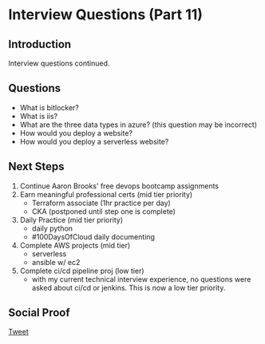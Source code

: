 # Interview Questions (Part 11)

## Introduction

Interview questions continued.

## Questions

- What is bitlocker?
- What is iis?
- What are the three data types in azure? (this question may be incorrect)
- How would you deploy a website?
- How would you deploy a serverless website?

## Next Steps

1) Continue Aaron Brooks' free devops bootcamp assignments
2) Earn meaningful professional certs (mid tier priority)
    - Terraform associate (1hr practice per day)
    - CKA (postponed until step one is complete)
3) Daily Practice (mid tier priority)
    - daily python
    - #100DaysOfCloud daily documenting
4) Complete AWS projects (mid tier)
    - serverless
    - ansible w/ ec2
5) Complete ci/cd pipeline proj (low tier)
    - with my current technical interview experience, no questions were asked about ci/cd or jenkins. This is now a low tier priority.

## Social Proof

[Tweet]()